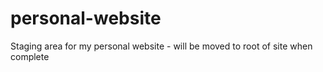 # personal-website
Staging area for my personal website - will be moved to root of site when complete
